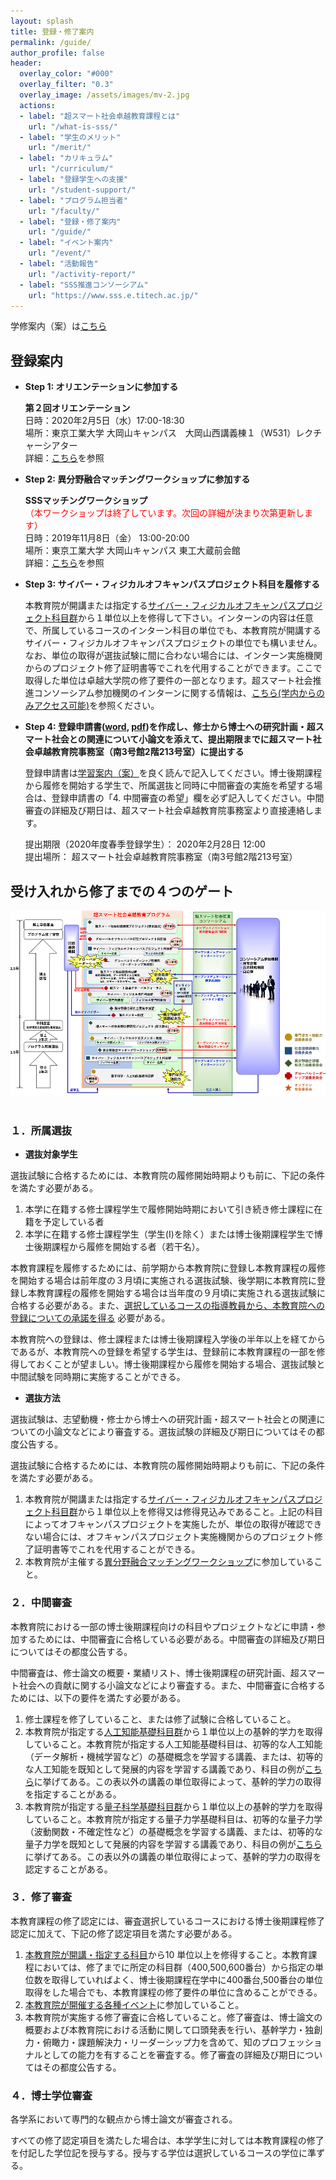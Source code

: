 ```yaml
---
layout: splash
title: 登録・修了案内
permalink: /guide/
author_profile: false
header:
  overlay_color: "#000"
  overlay_filter: "0.3"
  overlay_image: /assets/images/mv-2.jpg
  actions:
  - label: "超スマート社会卓越教育課程とは"
    url: "/what-is-sss/"
  - label: "学生のメリット"
    url: "/merit/"
  - label: "カリキュラム"
    url: "/curriculum/"
  - label: "登録学生への支援​"
    url: "/student-support/"
  - label: "プログラム担当者​"
    url: "/faculty/"
  - label: "登録・修了案内"
    url: "/guide/"
  - label: "イベント案内"
    url: "/event/"
  - label: "活動報告"
    url: "/activity-report/"
  - label: "SSS推進コンソーシアム"
    url: "https://www.sss.e.titech.ac.jp/"
---
```


学修案内（案）は[こちら](https://www.wise-sss.titech.ac.jp/courses/guide_SSS.pdf)

## 登録案内

* **Step 1: オリエンテーションに参加する**

  **第２回オリエンテーション**<br>
  日時：2020年2月5日（水）17:00-18:30<br>
  場所：東京工業大学 大岡山キャンパス　大岡山西講義棟１（W531）レクチャーシアター<br>
  詳細：[こちら](https://www.sss.e.titech.ac.jp/event-wise-orientation-20200205/)を参照<br>

* **Step 2: 異分野融合マッチングワークショップに参加する**

  **SSSマッチングワークショップ**<br>
  <span style="color:Red">（本ワークショップは終了しています。次回の詳細が決まり次第更新します）</span><br>
  日時：2019年11月8日（金） 13:00-20:00<br>
  場所：東京工業大学 大岡山キャンパス 東工大蔵前会館<br>
  詳細：[こちら](http://www.sss.e.titech.ac.jp/event-sss-matching-ws-20191108/)を参照

* **​Step 3: サイバー・フィジカルオフキャンパスプロジェクト科目を履修する**

  本教育院が開講または指定する[サイバー・フィジカルオフキャンパスプロジェクト科目群](https://www.wise-sss.titech.ac.jp/courses/off-campus.pdf)から１単位以上を修得して下さい。インターンの内容は任意で、所属しているコースのインターン科目の単位でも、本教育院が開講するサイバー・フィジカルオフキャンパスプロジェクトの単位でも構いません。なお、単位の取得が選抜試験に間に合わない場合には、インターン実施機関からのプロジェクト修了証明書等でこれを代用することができます。ここで取得した単位は卓越大学院の修了要件の一部となります。超スマート社会推進コンソーシアム参加機関のインターンに関する情報は、[こちら(学内からのみアクセス可能)](https://www.sss.e.titech.ac.jp/for_students/for_students_only/)を参照ください。

* **Step 4: 登録申請書([word](https://www.wise-sss.titech.ac.jp/forms/application_form.docx), [pdf](https://www.wise-sss.titech.ac.jp/forms/application_form.pdf))を作成し、修士から博士への研究計画・超スマート社会との関連について小論文を添えて、提出期限までに超スマート社会卓越教育院事務室（南3号館2階213号室）に提出する**

  登録申請書は[学習案内（案）](https://www.wise-sss.titech.ac.jp/courses/guide_SSS.pdf)を良く読んで記入してください。博士後期課程から履修を開始する学生で、所属選抜と同時に中間審査の実施を希望する場合は、登録申請書の「4. 中間審査の希望」欄を必ず記入してください。中間審査の詳細及び期日は、超スマート社会卓越教育院事務室より直接連絡します。

  提出期限（2020年度春季登録学生）： 2020年2月28日 12:00<br>
  提出場所： 超スマート社会卓越教育院事務室（南3号館2階213号室）


## 受け入れから修了までの４つのゲート

<div style="text-align:center"><img src="/assets/images/curriculum.png" /></div><br>

### １．所属選抜

* **選抜対象学生**

選抜試験に合格するためには、本教育院の履修開始時期よりも前に、下記の条件を満たす必要がある。

1. 本学に在籍する修士課程学生で履修開始時期において引き続き修士課程に在籍を予定している者<br>
2. 本学に在籍する修士課程学生（学生(I)を除く）または博士後期課程学生で博士後期課程から履修を開始する者（若干名）。

本教育課程を履修するためには、前学期から本教育院に登録し本教育課程の履修を開始する場合は前年度の３月頃に実施される選抜試験、後学期に本教育院に登録し本教育課程の履修を開始する場合は当年度の９月頃に実施される選抜試験に合格する必要がある。また、<u>選択しているコースの指導教員から、本教育院への登録についての承諾を得る</u> 必要がある。

本教育院への登録は、修士課程または博士後期課程入学後の半年以上を経てからであるが、本教育院への登録を希望する学生は、登録前に本教育課程の一部を修得しておくことが望ましい。博士後期課程から履修を開始する場合、選抜試験と中間試験を同時期に実施することができる。

* **選抜方法**

選抜試験は、志望動機・修士から博士への研究計画・超スマート社会との関連についての小論文などにより審査する。選抜試験の詳細及び期日についてはその都度公告する。

選抜試験に合格するためには、本教育院の履修開始時期よりも前に、下記の条件を満たす必要がある。

1. 本教育院が開講または指定する[サイバー・フィジカルオフキャンパスプロジェクト科目群](https://www.wise-sss.titech.ac.jp/courses/off-campus.pdf)から１単位以上を修得又は修得見込みであること。上記の科目によってオフキャンパスプロジェクトを実施したが、単位の取得が確認できない場合には、オフキャンパスプロジェクト実施機関からのプロジェクト修了証明書等でこれを代用することができる。
2. 本教育院が主催する[異分野融合マッチングワークショップ](http://www.sss.e.titech.ac.jp/event-sss-matching-ws-20191108/)に参加していること。


### ２．中間審査

本教育院における一部の博士後期課程向けの科目やプロジェクトなどに申請・参加するためには、中間審査に合格している必要がある。中間審査の詳細及び期日についてはその都度公告する。

中間審査は、修士論文の概要・業績リスト、博士後期課程の研究計画、超スマート社会への貢献に関する小論文などにより審査する。また、中間審査に合格するためには、以下の要件を満たす必要がある。

1. 修士課程を修了していること、または修了試験に合格していること。
2. 本教育院が指定する[人工知能基礎科目群](https://www.wise-sss.titech.ac.jp/courses/AI-Q.pdf)から１単位以上の基幹的学力を取得していること。本教育院が指定する人工知能基礎科目は、初等的な人工知能（データ解析・機械学習など）の基礎概念を学習する講義、または、初等的な人工知能を既知として発展的内容を学習する講義であり、科目の例が[こちら](https://www.wise-sss.titech.ac.jp/courses/AI-Q.pdf)に挙げてある。この表以外の講義の単位取得によって、基幹的学力の取得を指定することがある。
3. 本教育院が指定する[量子科学基礎科目群](https://www.wise-sss.titech.ac.jp/courses/AI-Q.pdf)から１単位以上の基幹的学力を取得していること。本教育院が指定する量子力学基礎科目は、初等的な量子力学（波動関数・不確定性など）の基礎概念を学習する講義、または、初等的な量子力学を既知として発展的内容を学習する講義であり、科目の例が[こちら](https://www.wise-sss.titech.ac.jp/courses/AI-Q.pdf)に挙げてある。この表以外の講義の単位取得によって、基幹的学力の取得を認定することがある。

### ３．修了審査

本教育課程の修了認定には、審査選択しているコースにおける博士後期課程修了認定に加えて、下記の修了認定項目を満たす必要がある。

1. [本教育院が開講・指定する科目](https://www.wise-sss.titech.ac.jp/courses/courses-event.pdf)から10 単位以上を修得すること。本教育課程においては、修了までに所定の科目群（400,500,600番台）から指定の単位数を取得していればよく、博士後期課程在学中に400番台,500番台の単位取得をした場合でも、本教育課程の修了要件の単位に含めることができる。
2. [本教育院が開催する各種イベント](https://www.wise-sss.titech.ac.jp/courses/courses-event.pdf)に参加していること。
3. 本教育院が実施する修了審査に合格していること。修了審査は、博士論文の概要および本教育院における活動に関して口頭発表を行い、基幹学力・独創力・俯瞰力・課題解決力・リーダーシップ力を含めて、知のプロフェッショナルとしての能力を有することを審査する。修了審査の詳細及び期日についてはその都度公告する。

### ４．博士学位審査

各学系において専門的な観点から博士論文が審査される。​

すべての修了認定項目を満たした場合は、本学学生に対しては本教育課程の修了を付記した学位記を授与する。授与する学位は選択しているコースの学位に準ずる。
